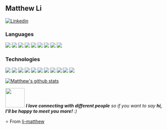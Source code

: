 ## Matthew Li
[![Linkedin](https://img.shields.io/badge/-LinkedIn-0A66C2?style=for-the-badge&logo=Linkedin&logoColor=white&link=https://www.linkedin.com/in/li-matthew/)](https://www.linkedin.com/in/li-matthew/)

### Languages
<img src = "https://img.shields.io/badge/-Java-007396?style=for-the-badge&logo=java&logoColor=white"> <img src = "https://img.shields.io/badge/-Python-3776AB?style=for-the-badge&logo=python&logoColor=white">
<img src = "https://img.shields.io/badge/-HTML5-E34F26?style=for-the-badge&logo=html5&logoColor=white">
<img src = "https://img.shields.io/badge/-CSS3-1572B6?style=for-the-badge&logo=css3&logoColor=white">
<img src = "https://img.shields.io/badge/-C++-00599C?style=for-the-badge&logo=c%2B%2B&logoColor=white">
<img src = "https://img.shields.io/badge/-JavaScript-F7DF1E?style=for-the-badge&logo=javascript&logoColor=white">
<img src = "https://img.shields.io/badge/-TypeScript-3178C6?style=for-the-badge&logo=typescript&logoColor=white">
<img src = "https://img.shields.io/badge/-SASS-CC6699?style=for-the-badge&logo=sass&logoColor=white">
<img src = "https://img.shields.io/badge/-R-276DC3?style=for-the-badge&logo=r&logoColor=white">


### Technologies
<img src = "https://img.shields.io/badge/-React-61DAFB?style=for-the-badge&logo=react&logoColor=white"> <img src = "https://img.shields.io/badge/-Angular-DD0031?style=for-the-badge&logo=angular&logoColor=white">
<img src = "https://img.shields.io/badge/-Ruby_on_Rails-CC0000?style=for-the-badge&logo=ruby-on-rails&logoColor=white">
<img src = "https://img.shields.io/badge/-Express-000000?style=for-the-badge&logo=express&logoColor=white">
<img src = "https://img.shields.io/badge/-Node.js-339933?style=for-the-badge&logo=node-dot-js&logoColor=white">
<img src = "https://img.shields.io/badge/-Bootstrap-7952B3?style=for-the-badge&logo=bootstrap&logoColor=white">
<img src = "https://img.shields.io/badge/-NumPy-013243?style=for-the-badge&logo=numpy&logoColor=white">
<img src = "https://img.shields.io/badge/-pandas-150458?style=for-the-badge&logo=pandas&logoColor=white">
<img src = "https://img.shields.io/badge/-scikit--learn-F7931E?style=for-the-badge&logo=scikit%2Dlearn&logoColor=white">
<img src = "https://img.shields.io/badge/-SciPy-8CAAE6?style=for-the-badge&logo=scipy&logoColor=white">
<img src = "https://img.shields.io/badge/-Git-F05032?style=for-the-badge&logo=git&logoColor=white">

<!---
<img src = "https://img.shields.io/badge/-C-A8B9CC?style=for-the-badge&logo=c&logoColor=white">
<img src = "https://img.shields.io/badge/-MySQL-4479A1?style=for-the-badge&logo=mysql&logoColor=white">
<img src = "https://img.shields.io/badge/-MongoDB-47A248?style=for-the-badge&logo=mongodb&logoColor=white">
<img src = "https://img.shields.io/badge/-Neo4j-008CC1?style=for-the-badge&logo=neo4j&logoColor=white">
<img src = "https://img.shields.io/badge/-jQuery-0769AD?style=for-the-badge&logo=jquery&logoColor=white">
--->
[![Matthew's github stats](https://github-readme-stats.vercel.app/api?username=li-matthew&show_icons=true&theme=merko&hide=["contribs","issues"])](https://github.com/naveenverma1)

<img src="https://media.giphy.com/media/LnQjpWaON8nhr21vNW/giphy.gif" width="60"> <em><b>I love connecting with different people</b> so if you want to say <b>hi, I'll be happy to meet you more!</b> :)</em>

⭐️ From [li-matthew](https://github.com/li-matthew)
